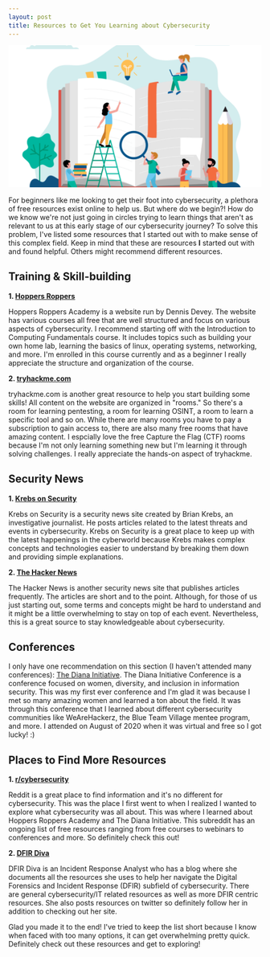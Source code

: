 ```yaml
---
layout: post
title: Resources to Get You Learning about Cybersecurity 
---
```

![Learning](/images/Learning.png "Souce: digitalhrtech.com")


For beginners like me looking to get their foot into cybersecurity, a plethora of free resources exist online to help us. But where do we begin?! How do we know we're not just going in circles trying to learn things that aren't as relevant to us at this early stage of our cybersecurity journey? To solve this problem, I've listed some resources that I started out with to make sense of this complex field. Keep in mind that these are resources **I** started out with and found helpful. Others might recommend different resources.



Training & Skill-building
-------------------------

**1. [Hoppers Roppers](https://academy.hoppersroppers.org/)**
	
Hoppers Roppers Academy is a website run by Dennis Devey. The website has various courses all free that are well structured and focus on various aspects of cybersecurity. I recommend starting off with the Introduction to Computing Fundamentals course. It includes topics such as building your own home lab, learning the basics of linux, operating systems, networking, and more. I'm enrolled in this course currently and as a beginner I really appreciate the structure and organization of the course.

**2. [tryhackme.com](https://tryhackme.com/)**

tryhackme.com is another great resource to help you start building some skills! All content on the website are organized in "rooms." So there's a room for learning pentesting, a room for learning OSINT, a room to learn a specific tool and so on. While there are many rooms you have to pay a subscription to gain access to, there are also many free rooms that have amazing content. I espcially love the free Capture the Flag (CTF) rooms because I'm not only learning something new but I'm learning it through solving challenges. I really appreciate the hands-on aspect of tryhackme.


Security News
-------------

**1. [Krebs on Security](https://krebsonsecurity.com/)**

Krebs on Security is a security news site created by Brian Krebs, an investigative journalist. He posts articles related to the latest threats and events in cybersecurity. Krebs on Security is a great place to keep up with the latest happenings in the cyberworld because Krebs makes complex concepts and technologies easier to understand by breaking them down and providing simple explanations.

**2. [The Hacker News](https://thehackernews.com/)**

The Hacker News is another security news site that publishes articles frequently. The articles are short and to the point. Although, for those of us just starting out, some terms and concepts might be hard to understand and it might be a little overwhelming to stay on top of each event. Nevertheless, this is a great source to stay knowledgeable about cybersecurity.


Conferences
-----------

I only have one recommendation on this section (I haven't attended many conferences): [The Diana Initiative](https://www.dianainitiative.org/). The Diana Initiative Conference is a conference focused on women, diversity, and inclusion in information security. This was my first ever conference and I'm glad it was because I met so many amazing women and learned a ton about the field. It was through this conference that I learned about different cybersecurity communities like WeAreHackerz, the Blue Team Village mentee program, and more. I attended on August of 2020 when it was virtual and free so I got lucky! :)


Places to Find More Resources
-----------------------------

**1. [r/cybersecurity](https://www.reddit.com/r/cybersecurity/)**

Reddit is a great place to find information and it's no different for cybersecurity. This was the place I first went to when I realized I wanted to explore what cybersecurity was all about. This was where I learned about Hoppers Roppers Academy and The Diana Initiative. This subreddit has an ongoing list of free resources ranging from free courses to webinars to conferences and more. So definitely check this out!

**2. [DFIR Diva](https://dfirdiva.com/)**

DFIR Diva is an Incident Response Analyst who has a blog where she documents all the resources she uses to help her navigate the Digital Forensics and Incident Response (DFIR) subfield of cybersecurity. There are general cybersecurity/IT related resources as well as more DFIR centric resources. She also posts resources on twitter so definitely follow her in addition to checking out her site.



Glad you made it to the end! I've tried to keep the list short because I know when faced with too many options, it can get overwhelming pretty quick. Definitely check out these resources and get to exploring!
